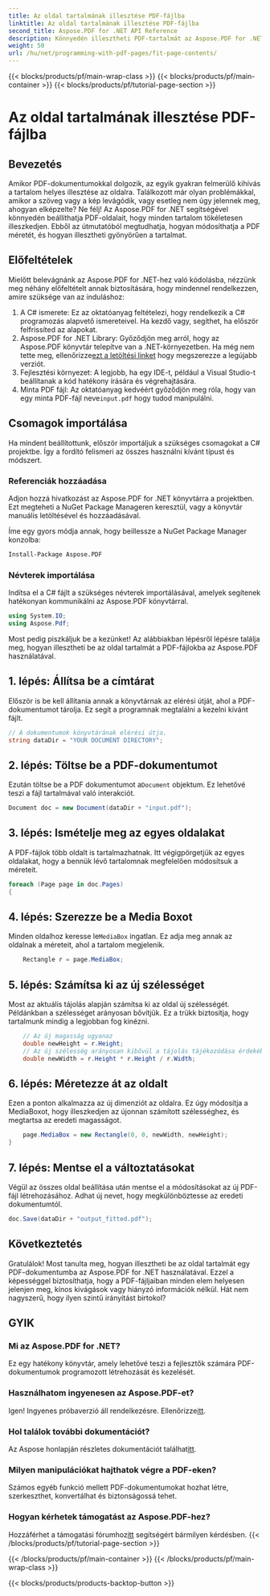 ```yaml
---
title: Az oldal tartalmának illesztése PDF-fájlba
linktitle: Az oldal tartalmának illesztése PDF-fájlba
second_title: Aspose.PDF for .NET API Reference
description: Könnyedén illesztheti PDF-tartalmát az Aspose.PDF for .NET segítségével. Ez az útmutató részletes, lépésenkénti megközelítést kínál az optimális oldalelrendezés eléréséhez.
weight: 50
url: /hu/net/programming-with-pdf-pages/fit-page-contents/
---
```


{{< blocks/products/pf/main-wrap-class >}}
{{< blocks/products/pf/main-container >}}
{{< blocks/products/pf/tutorial-page-section >}}

# Az oldal tartalmának illesztése PDF-fájlba

## Bevezetés

Amikor PDF-dokumentumokkal dolgozik, az egyik gyakran felmerülő kihívás a tartalom helyes illesztése az oldalra. Találkozott már olyan problémákkal, amikor a szöveg vagy a kép levágódik, vagy esetleg nem úgy jelennek meg, ahogyan elképzelte? Ne félj! Az Aspose.PDF for .NET segítségével könnyedén beállíthatja PDF-oldalait, hogy minden tartalom tökéletesen illeszkedjen. Ebből az útmutatóból megtudhatja, hogyan módosíthatja a PDF méretét, és hogyan illesztheti gyönyörűen a tartalmat.

## Előfeltételek

Mielőtt belevágnánk az Aspose.PDF for .NET-hez való kódolásba, nézzünk meg néhány előfeltételt annak biztosítására, hogy mindennel rendelkezzen, amire szüksége van az induláshoz:

1. A C# ismerete: Ez az oktatóanyag feltételezi, hogy rendelkezik a C# programozás alapvető ismereteivel. Ha kezdő vagy, segíthet, ha először felfrissíted az alapokat.
2.  Aspose.PDF for .NET Library: Győződjön meg arról, hogy az Aspose.PDF könyvtár telepítve van a .NET-környezetben. Ha még nem tette meg, ellenőrizze[ezt a letöltési linket](https://releases.aspose.com/pdf/net/) hogy megszerezze a legújabb verziót.
3. Fejlesztési környezet: A legjobb, ha egy IDE-t, például a Visual Studio-t beállítanak a kód hatékony írására és végrehajtására.
4.  Minta PDF fájl: Az oktatóanyag kedvéért győződjön meg róla, hogy van egy minta PDF-fájl neve`input.pdf` hogy tudod manipulálni.

## Csomagok importálása

Ha mindent beállítottunk, először importáljuk a szükséges csomagokat a C# projektbe. Így a fordító felismeri az összes használni kívánt típust és módszert.

### Referenciák hozzáadása

Adjon hozzá hivatkozást az Aspose.PDF for .NET könyvtárra a projektben. Ezt megteheti a NuGet Package Manageren keresztül, vagy a könyvtár manuális letöltésével és hozzáadásával.

Íme egy gyors módja annak, hogy beillessze a NuGet Package Manager konzolba:

```bash
Install-Package Aspose.PDF
```

### Névterek importálása

Indítsa el a C# fájlt a szükséges névterek importálásával, amelyek segítenek hatékonyan kommunikálni az Aspose.PDF könyvtárral.

```csharp
using System.IO;
using Aspose.Pdf;
```

Most pedig piszkáljuk be a kezünket! Az alábbiakban lépésről lépésre találja meg, hogyan illesztheti be az oldal tartalmát a PDF-fájlokba az Aspose.PDF használatával.

## 1. lépés: Állítsa be a címtárat

Először is be kell állítania annak a könyvtárnak az elérési útját, ahol a PDF-dokumentumot tárolja. Ez segít a programnak megtalálni a kezelni kívánt fájlt.

```csharp
// A dokumentumok könyvtárának elérési útja.
string dataDir = "YOUR DOCUMENT DIRECTORY";
```

## 2. lépés: Töltse be a PDF-dokumentumot

 Ezután töltse be a PDF dokumentumot a`Document` objektum. Ez lehetővé teszi a fájl tartalmával való interakciót.

```csharp
Document doc = new Document(dataDir + "input.pdf");
```

## 3. lépés: Ismételje meg az egyes oldalakat

A PDF-fájlok több oldalt is tartalmazhatnak. Itt végigpörgetjük az egyes oldalakat, hogy a bennük lévő tartalomnak megfelelően módosítsuk a méreteit.

```csharp
foreach (Page page in doc.Pages)
{
```

## 4. lépés: Szerezze be a Media Boxot

 Minden oldalhoz keresse le`MediaBox` ingatlan. Ez adja meg annak az oldalnak a méreteit, ahol a tartalom megjelenik.

```csharp
    Rectangle r = page.MediaBox;
```

## 5. lépés: Számítsa ki az új szélességet

Most az aktuális tájolás alapján számítsa ki az oldal új szélességét. Példánkban a szélességet arányosan bővítjük. Ez a trükk biztosítja, hogy tartalmunk mindig a legjobban fog kinézni.

```csharp
    // Az új magasság ugyanaz
    double newHeight = r.Height;
    // Az új szélesség arányosan kibővül a tájolás tájékozódása érdekében
    double newWidth = r.Height * r.Height / r.Width;
```

## 6. lépés: Méretezze át az oldalt

Ezen a ponton alkalmazza az új dimenziót az oldalra. Ez úgy módosítja a MediaBoxot, hogy illeszkedjen az újonnan számított szélességhez, és megtartsa az eredeti magasságot.

```csharp
    page.MediaBox = new Rectangle(0, 0, newWidth, newHeight);
}
```

## 7. lépés: Mentse el a változtatásokat

Végül az összes oldal beállítása után mentse el a módosításokat az új PDF-fájl létrehozásához. Adhat új nevet, hogy megkülönböztesse az eredeti dokumentumtól.

```csharp
doc.Save(dataDir + "output_fitted.pdf");
```

## Következtetés

Gratulálok! Most tanulta meg, hogyan illesztheti be az oldal tartalmát egy PDF-dokumentumba az Aspose.PDF for .NET használatával. Ezzel a képességgel biztosíthatja, hogy a PDF-fájljaiban minden elem helyesen jelenjen meg, kínos kivágások vagy hiányzó információk nélkül. Hát nem nagyszerű, hogy ilyen szintű irányítást birtokol?

## GYIK

### Mi az Aspose.PDF for .NET?
Ez egy hatékony könyvtár, amely lehetővé teszi a fejlesztők számára PDF-dokumentumok programozott létrehozását és kezelését.

### Használhatom ingyenesen az Aspose.PDF-et?
 Igen! Ingyenes próbaverzió áll rendelkezésre. Ellenőrizze[itt](https://releases.aspose.com/).

### Hol találok további dokumentációt?
 Az Aspose honlapján részletes dokumentációt találhat[itt](https://reference.aspose.com/pdf/net/).

### Milyen manipulációkat hajthatok végre a PDF-eken?
Számos egyéb funkció mellett PDF-dokumentumokat hozhat létre, szerkeszthet, konvertálhat és biztonságossá tehet.

### Hogyan kérhetek támogatást az Aspose.PDF-hez?
 Hozzáférhet a támogatási fórumhoz[itt](https://forum.aspose.com/c/pdf/10) segítségért bármilyen kérdésben.
{{< /blocks/products/pf/tutorial-page-section >}}

{{< /blocks/products/pf/main-container >}}
{{< /blocks/products/pf/main-wrap-class >}}

{{< blocks/products/products-backtop-button >}}
